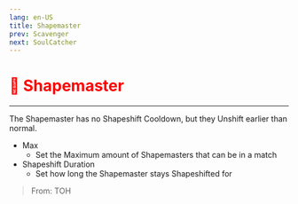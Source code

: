 ```yaml
---
lang: en-US
title: Shapemaster
prev: Scavenger
next: SoulCatcher
---
```


# <font color="red">👥 <b>Shapemaster</b></font> <Badge text="Concealing" type="tip" vertical="middle"/>
---

The Shapemaster has no Shapeshift Cooldown, but they Unshift earlier than normal.
* Max
  * Set the Maximum amount of Shapemasters that can be in a match
* Shapeshift Duration
  * Set how long the Shapemaster stays Shapeshifted for

> From: TOH